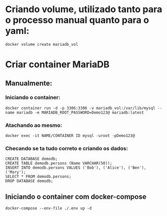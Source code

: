 # Criando volume, utilizado tanto para o processo manual quanto para o yaml:
    docker volume create mariadb_vol

# Criar container MariaDB 
## Manualmente:
### Iniciando o container:
    docker container run -d -p 3306:3306 -v mariadb_vol:/var/lib/mysql --name mariadb -e MARIADB_ROOT_PASSWORD=Demo123@ mariadb:latest
### Atachando ao mesmo:
    docker exec -it NAME/CONTAINER ID mysql -uroot -pDemo123@

### Checando se ta tudo correto e criando os dados:
    CREATE DATABASE demodb;
    CREATE TABLE demodb.persons (Name VARCHAR(50));
    INSERT INTO demodb.persons VALUES ('Bob'), ('Alice'), ('Ben'), ('Mary');
    SELECT * FROM demodb.persons;
    DROP DATABASE demodb;

## Iniciando o container com docker-compose
    docker-compose --env-file ./.env up -d
